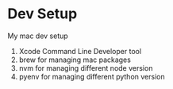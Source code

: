# Dev Setup
My mac dev setup

1. Xcode Command Line Developer tool
2. brew for managing mac packages
3. nvm for managing different node version
4. pyenv for managing different python version